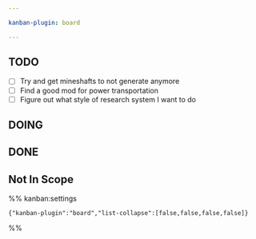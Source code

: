```yaml
---

kanban-plugin: board

---
```


## TODO

- [ ] Try and get mineshafts to not generate anymore
- [ ] Find a good mod for power transportation
- [ ] Figure out what style of research system I want to do

## DOING



## DONE



## Not In Scope





%% kanban:settings
```
{"kanban-plugin":"board","list-collapse":[false,false,false,false]}
```
%%